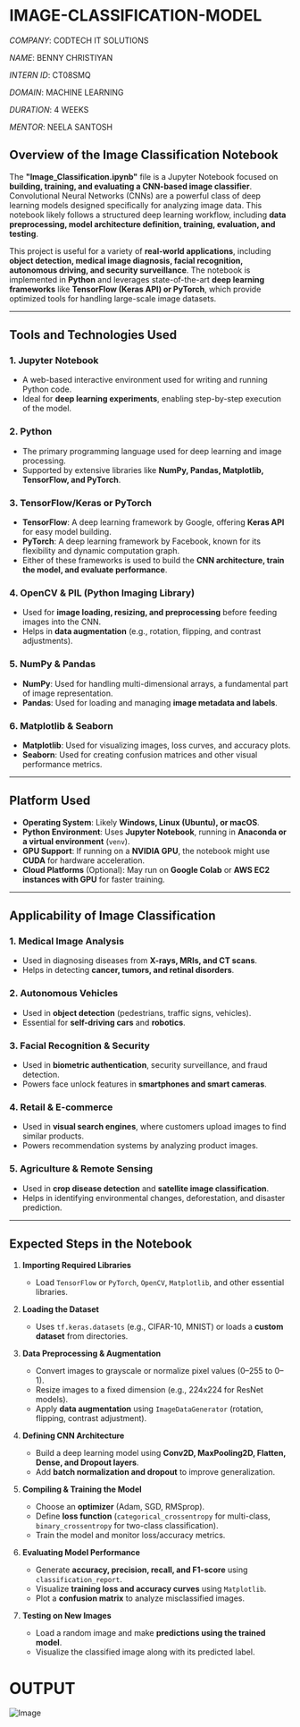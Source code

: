 ﻿# IMAGE-CLASSIFICATION-MODEL

*COMPANY*: CODTECH IT SOLUTIONS

*NAME*: BENNY CHRISTIYAN

*INTERN ID*: CT08SMQ

*DOMAIN*: MACHINE LEARNING

*DURATION*: 4 WEEKS

*MENTOR*: NEELA SANTOSH

## **Overview of the Image Classification Notebook**
The **"Image_Classification.ipynb"** file is a Jupyter Notebook focused on **building, training, and evaluating a CNN-based image classifier**. Convolutional Neural Networks (CNNs) are a powerful class of deep learning models designed specifically for analyzing image data. This notebook likely follows a structured deep learning workflow, including **data preprocessing, model architecture definition, training, evaluation, and testing**. 

This project is useful for a variety of **real-world applications**, including **object detection, medical image diagnosis, facial recognition, autonomous driving, and security surveillance**. The notebook is implemented in **Python** and leverages state-of-the-art **deep learning frameworks** like **TensorFlow (Keras API) or PyTorch**, which provide optimized tools for handling large-scale image datasets.

---

## **Tools and Technologies Used**
### **1. Jupyter Notebook**
- A web-based interactive environment used for writing and running Python code.  
- Ideal for **deep learning experiments**, enabling step-by-step execution of the model.  

### **2. Python**
- The primary programming language used for deep learning and image processing.  
- Supported by extensive libraries like **NumPy, Pandas, Matplotlib, TensorFlow, and PyTorch**.  

### **3. TensorFlow/Keras or PyTorch**
- **TensorFlow**: A deep learning framework by Google, offering **Keras API** for easy model building.  
- **PyTorch**: A deep learning framework by Facebook, known for its flexibility and dynamic computation graph.  
- Either of these frameworks is used to build the **CNN architecture, train the model, and evaluate performance**.  

### **4. OpenCV & PIL (Python Imaging Library)**
- Used for **image loading, resizing, and preprocessing** before feeding images into the CNN.  
- Helps in **data augmentation** (e.g., rotation, flipping, and contrast adjustments).  

### **5. NumPy & Pandas**
- **NumPy**: Used for handling multi-dimensional arrays, a fundamental part of image representation.  
- **Pandas**: Used for loading and managing **image metadata and labels**.  

### **6. Matplotlib & Seaborn**
- **Matplotlib**: Used for visualizing images, loss curves, and accuracy plots.  
- **Seaborn**: Used for creating confusion matrices and other visual performance metrics.  

---

## **Platform Used**
- **Operating System**: Likely **Windows, Linux (Ubuntu), or macOS**.  
- **Python Environment**: Uses **Jupyter Notebook**, running in **Anaconda or a virtual environment** (`venv`).  
- **GPU Support**: If running on a **NVIDIA GPU**, the notebook might use **CUDA** for hardware acceleration.  
- **Cloud Platforms** (Optional): May run on **Google Colab** or **AWS EC2 instances with GPU** for faster training.  

---

## **Applicability of Image Classification**
### **1. Medical Image Analysis**
   - Used in diagnosing diseases from **X-rays, MRIs, and CT scans**.  
   - Helps in detecting **cancer, tumors, and retinal disorders**.  

### **2. Autonomous Vehicles**
   - Used in **object detection** (pedestrians, traffic signs, vehicles).  
   - Essential for **self-driving cars** and **robotics**.  

### **3. Facial Recognition & Security**
   - Used in **biometric authentication**, security surveillance, and fraud detection.  
   - Powers face unlock features in **smartphones and smart cameras**.  

### **4. Retail & E-commerce**
   - Used in **visual search engines**, where customers upload images to find similar products.  
   - Powers recommendation systems by analyzing product images.  

### **5. Agriculture & Remote Sensing**
   - Used in **crop disease detection** and **satellite image classification**.  
   - Helps in identifying environmental changes, deforestation, and disaster prediction.  

---

## **Expected Steps in the Notebook**
1. **Importing Required Libraries**  
   - Load `TensorFlow` or `PyTorch`, `OpenCV`, `Matplotlib`, and other essential libraries.  

2. **Loading the Dataset**  
   - Uses `tf.keras.datasets` (e.g., CIFAR-10, MNIST) or loads a **custom dataset** from directories.  

3. **Data Preprocessing & Augmentation**  
   - Convert images to grayscale or normalize pixel values (0–255 to 0–1).  
   - Resize images to a fixed dimension (e.g., 224x224 for ResNet models).  
   - Apply **data augmentation** using `ImageDataGenerator` (rotation, flipping, contrast adjustment).  

4. **Defining CNN Architecture**  
   - Build a deep learning model using **Conv2D, MaxPooling2D, Flatten, Dense, and Dropout layers**.  
   - Add **batch normalization and dropout** to improve generalization.  

5. **Compiling & Training the Model**  
   - Choose an **optimizer** (Adam, SGD, RMSprop).  
   - Define **loss function** (`categorical_crossentropy` for multi-class, `binary_crossentropy` for two-class classification).  
   - Train the model and monitor loss/accuracy metrics.  

6. **Evaluating Model Performance**  
   - Generate **accuracy, precision, recall, and F1-score** using `classification_report`.  
   - Visualize **training loss and accuracy curves** using `Matplotlib`.  
   - Plot a **confusion matrix** to analyze misclassified images.  

7. **Testing on New Images**  
   - Load a random image and make **predictions using the trained model**.  
   - Visualize the classified image along with its predicted label.  

# OUTPUT

![Image](https://github.com/user-attachments/assets/5ca4aaaa-3bae-4bd2-b46e-3a93d5f32256)
